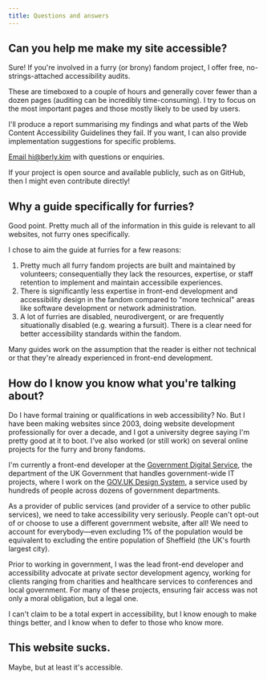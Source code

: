 ```yaml
---
title: Questions and answers
---
```


## Can you help me make my site accessible?

Sure! If you're involved in a furry (or brony) fandom project, I offer free, no-strings-attached accessibility audits.

These are timeboxed to a couple of hours and generally cover fewer than a dozen pages (auditing can be incredibly time-consuming). I try to focus on the most important pages and those mostly likely to be used by users.

I'll produce a report summarising my findings and what parts of the Web Content Accessibility Guidelines they fail. If you want, I can also provide implementation suggestions for specific problems.

[Email hi@berly.kim](mailto:hi@berly.kim) with questions or enquiries.

If your project is open source and available publicly, such as on GitHub, then I might even contribute directly!

## Why a guide specifically for furries?

Good point. Pretty much all of the information in this guide is relevant to all websites, not furry ones specifically.

I chose to aim the guide at furries for a few reasons:

1. Pretty much all furry fandom projects are built and maintained by volunteers; consequentially they lack the resources, expertise, or staff retention to implement and maintain accessibile experiences.
2. There is significantly less expertise in front-end development and accessibility design in the fandom compared to "more technical" areas like software development or network administration.
3. A lot of furries are disabled, neurodivergent, or are frequently situationally disabled (e.g. wearing a fursuit). There is a clear need for better accessibility standards within the fandom.

Many guides work on the assumption that the reader is either not technical or that they're already experienced in front-end development.

## How do I know you know what you're talking about?

Do I have formal training or qualifications in web accessibility? No. But I have been making websites since 2003, doing website development professionally for over a decade, and I got a university degree saying I'm pretty good at it to boot. I've also worked (or still work) on several online projects for the furry and brony fandoms. 

I'm currently a front-end developer at the [Government Digital Service](https://www.gov.uk/government/organisations/government-digital-service), the department of the UK Government that handles government-wide IT projects, where I work on the [GOV.UK Design System](https://design-system.service.gov.uk), a service used by hundreds of people across dozens of government departments.

As a provider of public services (and provider of a service to other public services), we need to take accessibility very seriously. People can't opt-out of or choose to use a different government website, after all! We need to account for everybody—even excluding 1% of the population would be equivalent to excluding the entire population of Sheffield (the UK's fourth largest city).

Prior to working in government, I was the lead front-end developer and accessibility advocate at private sector development agency, working for clients ranging from charities and healthcare services to conferences and local government. For many of these projects, ensuring fair access was not only a moral obligation, but a legal one.

I can't claim to be a total expert in accessibility, but I know enough to make things better, and I know when to defer to those who know more.

## This website sucks.

Maybe, but at least it's accessible.